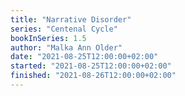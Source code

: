 ```yaml
---
title: "Narrative Disorder"
series: "Centenal Cycle"
bookInSeries: 1.5
author: "Malka Ann Older"
date: "2021-08-25T12:00:00+02:00"
started: "2021-08-25T12:00:00+02:00"
finished: "2021-08-26T12:00:00+02:00"
---
```

